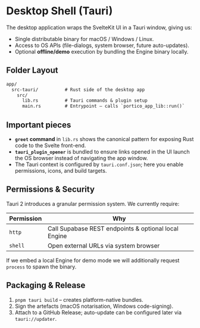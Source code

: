 # Desktop Shell (Tauri)

The desktop application wraps the SvelteKit UI in a Tauri window, giving us:
* Single distributable binary for macOS / Windows / Linux.
* Access to OS APIs (file-dialogs, system browser, future auto-updates).
* Optional **offline/demo** execution by bundling the Engine binary locally.

## Folder Layout

```txt
app/
  src-tauri/          # Rust side of the desktop app
    src/
      lib.rs          # Tauri commands & plugin setup
      main.rs         # Entrypoint – calls `portico_app_lib::run()`
```

## Important pieces

* **`greet` command** in `lib.rs` shows the canonical pattern for exposing Rust code to the Svelte front-end.
* **`tauri_plugin_opener`** is bundled to ensure links opened in the UI launch the OS browser instead of navigating the app window.
* The Tauri context is configured by `tauri.conf.json`; here you enable permissions, icons, and build targets.

## Permissions & Security

Tauri 2 introduces a granular permission system. We currently require:

| Permission | Why |
| ---------- | --- |
| `http`     | Call Supabase REST endpoints & optional local Engine |
| `shell`    | Open external URLs via system browser |

If we embed a local Engine for demo mode we will additionally request `process` to spawn the binary.

## Packaging & Release

1. `pnpm tauri build` – creates platform-native bundles.
2. Sign the artefacts (macOS notarisation, Windows code-signing).
3. Attach to a GitHub Release; auto-update can be configured later via `tauri://updater`.

